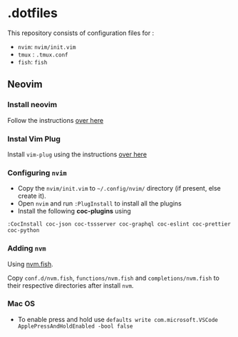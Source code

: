 .dotfiles
=========

This repository consists of configuration files for :

* `nvim`: `nvim/init.vim`
* `tmux` : `.tmux.conf`
* `fish`: `fish`

## Neovim

### Install neovim
Follow the instructions [over here](https://github.com/neovim/neovim/wiki/Installing-Neovim)

### Instal Vim Plug
Install `vim-plug` using the instructions [over here](https://github.com/junegunn/vim-plug#neovim)

### Configuring `nvim`

* Copy the `nvim/init.vim` to `~/.config/nvim/` directory (if present, else create it).
* Open `nvim` and run `:PlugInstall` to install all the plugins
* Install the following **coc-plugins** using
```
:CocInstall coc-json coc-tssserver coc-graphql coc-eslint coc-prettier coc-python
```

### Adding `nvm`

Using [nvm.fish](https://github.com/jorgebucaran/nvm.fish).

Copy `conf.d/nvm.fish`, `functions/nvm.fish` and `completions/nvm.fish` to
their respective directories after install `nvm`.

### Mac OS

* To enable press and hold use `defaults write com.microsoft.VSCode ApplePressAndHoldEnabled -bool false`
